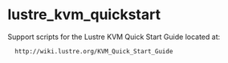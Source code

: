 # lustre_kvm_quickstart
Support scripts for the Lustre KVM Quick Start Guide located at:  

      http://wiki.lustre.org/KVM_Quick_Start_Guide

